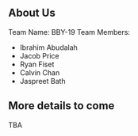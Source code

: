 ## About Us
Team Name: BBY-19
Team Members: 
- Ibrahim Abudalah
- Jacob Price
- Ryan Fiset
- Calvin Chan
- Jaspreet Bath
## More details to come
TBA